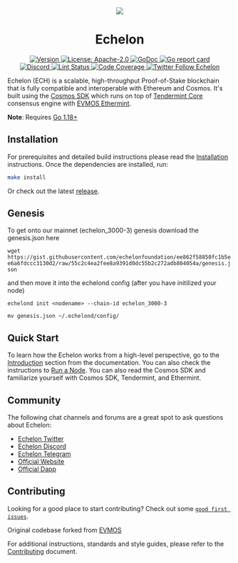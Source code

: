 <!--
parent:
  order: false
-->

<div align="center">
  <img src="https://user-images.githubusercontent.com/102999403/161656793-7a826432-de47-46ea-b212-72907f462b7d.gif" />
  <h1> Echelon </h1>
</div>

<!-- TODO: add banner -->
<!-- ![banner](docs/ethermint.jpg) -->

<div align="center">
  <a href="https://github.com/echelonfoundation/echelon/releases/latest">
    <img alt="Version" src="https://img.shields.io/github/tag/echelonfoundation/echelon.svg" />
  </a>
  <a href="https://github.com/echelonfoundation/echelon/blob/main/LICENSE">
    <img alt="License: Apache-2.0" src="https://img.shields.io/github/license/echelonfoundation/echelon.svg" />
  </a>
  <a href="https://pkg.go.dev/github.com/echelonfoundation/echelon">
    <img alt="GoDoc" src="https://godoc.org/github.com/echelonfoundation/echelon?status.svg" />
  </a>
  <a href="https://goreportcard.com/report/github.com/echelonfoundation/echelon">
    <img alt="Go report card" src="https://goreportcard.com/badge/github.com/echelonfoundation/echelon"/>
  </a>
</div>
<div align="center">
  <a href="https://discord.gg/ArXNfK99ae">
    <img alt="Discord" src="https://img.shields.io/discord/962917488180490250.svg" />
  </a>
  <a href="https://github.com/echelonfoundation/echelon/actions?query=branch%3Amain+workflow%3ALint">
    <img alt="Lint Status" src="https://github.com/echelonfoundation/echelon/actions/workflows/lint.yml/badge.svg?branch=main" />
  </a>
  <a href="https://codecov.io/gh/echelonfoundation/echelon">
    <img alt="Code Coverage" src="https://codecov.io/gh/echelonfoundation/echelon/branch/main/graph/badge.svg" />
  </a>
  <a href="https://twitter.com/EchelonFDN">
    <img alt="Twitter Follow Echelon" src="https://img.shields.io/twitter/follow/EchelonFDN"/>
  </a>
</div>

Echelon (ECH) is a scalable, high-throughput Proof-of-Stake blockchain that is fully compatible and
interoperable with Ethereum and Cosmos. It's built using the [Cosmos SDK](https://github.com/cosmos/cosmos-sdk/) which runs on top of [Tendermint Core](https://github.com/tendermint/tendermint) consensus engine with [EVMOS Ethermint](https://github.com/evmos/ethermint).

**Note**: Requires [Go 1.18+](https://golang.org/dl/)

## Installation

For prerequisites and detailed build instructions please read the [Installation](https://docs.ech.network) instructions. Once the dependencies are installed, run:

```bash
make install
```

Or check out the latest [release](https://github.com/echelonfoundation/echelon/releases).

## Genesis
To get onto our mainnet (echelon_3000-3) genesis download the genesis.json here

`wget https://gist.githubusercontent.com/echelonfoundation/ee862f58850fc1b5ee6a6fdccc3130d2/raw/55c2c4ea2fee8a9391d0dc55b2c272adb804054a/genesis.json`

and then move it into the echelond config (after you have initilized your node)

`echelond init <nodename> --chain-id echelon_3000-3`

`mv genesis.json ~/.echelond/config/`

## Quick Start

To learn how the Echelon works from a high-level perspective, go to the [Introduction](https://docs.ech.network) section from the documentation. You can also check the instructions to [Run a Node](https://docs.ech.network). You can also read the Cosmos SDK and familiarize yourself with Cosmos SDK, Tendermint, and Ethermint.

## Community

The following chat channels and forums are a great spot to ask questions about Echelon:

- [Echelon Twitter](https://twitter.com/EchelonFDN)
- [Echelon Discord](https://discord.gg/ArXNfK99ae)
- [Echelon Telegram](https://t.me/echelonANN)
- [Official Website](https://ech.network)
- [Official Dapp](https://app.ech.network)

## Contributing

Looking for a good place to start contributing? Check out some [`good first issues`](https://github.com/echelonfoundation/echelon/issues?q=is%3Aopen+is%3Aissue+label%3A%22good+first+issue%22).

Original codebase forked from [EVMOS](https://github.com/evmos/evmos)

For additional instructions, standards and style guides, please refer to the [Contributing](./CONTRIBUTING.md) document.
